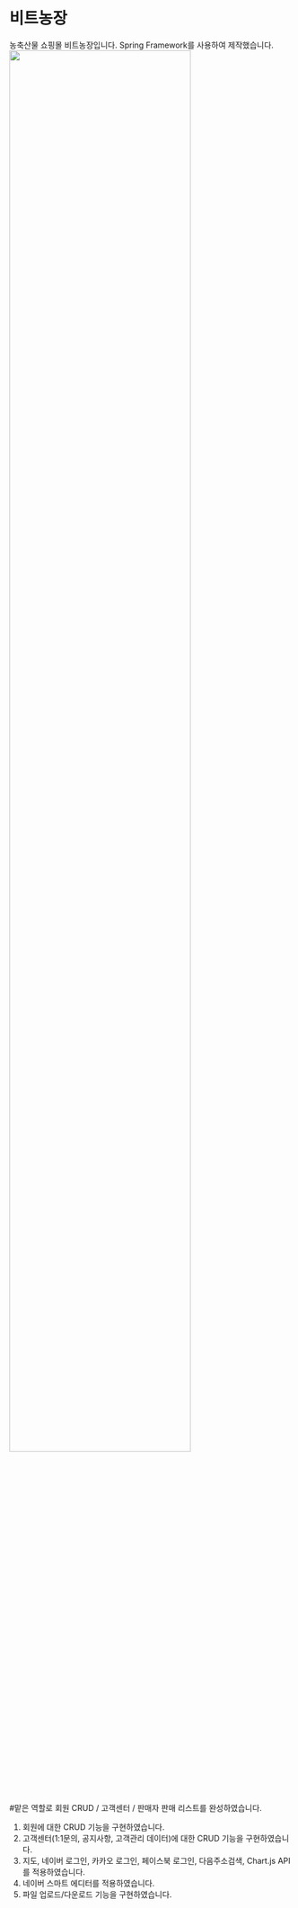 # 비트농장
농축산물 쇼핑몰 비트농장입니다.
Spring Framework를 사용하여 제작했습니다.<br>
<img src="https://user-images.githubusercontent.com/59942147/79968661-67079880-84cb-11ea-800a-abdc442302ff.png" width="80%"></img><br>
#맡은 역할로 회원 CRUD / 고객센터 / 판매자 판매 리스트를 완성하였습니다.

1. 회원에 대한 CRUD 기능을 구현하였습니다.
2. 고객센터(1:1문의, 공지사항, 고객관리 데이터)에 대한 CRUD 기능을 구현하였습니다.
3. 지도, 네이버 로그인, 카카오 로그인, 페이스북 로그인, 다음주소검색, Chart.js API를 적용하였습니다. 
4. 네이버 스마트 에디터를 적용하였습니다.
5. 파일 업로드/다운로드 기능을 구현하였습니다.

